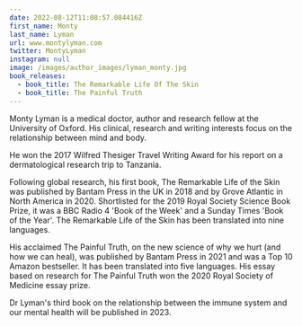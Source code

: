 ```yaml
---
date: 2022-08-12T11:08:57.084416Z
first_name: Monty
last_name: Lyman
url: www.montylyman.com
twitter: MontyLyman
instagram: null
image: /images/author_images/lyman_monty.jpg
book_releases:
  - book_title: The Remarkable Life Of The Skin
  - book_title: The Painful Truth
---
```

Monty Lyman is a medical doctor, author and research fellow at the University of Oxford. His clinical, research and writing interests focus on the relationship between mind and body. 

He won the 2017 Wilfred Thesiger Travel Writing Award for his report on a dermatological research trip to Tanzania.

Following global research, his first book, The Remarkable Life of the Skin was published by Bantam Press in the UK in 2018 and by Grove Atlantic in North America in 2020. Shortlisted for the 2019 Royal Society Science Book Prize, it was a BBC Radio 4 'Book of the Week' and a Sunday Times 'Book of the Year'. The Remarkable Life of the Skin has been translated into nine languages. 

His acclaimed The Painful Truth, on the new science of why we hurt (and how we can heal), was published by Bantam Press in 2021 and was a Top 10 Amazon bestseller. It has been translated into five languages. His essay based on research for The Painful Truth won the 2020 Royal Society of Medicine essay prize.

Dr Lyman's third book on the relationship between the immune system and our mental health will be published in 2023.